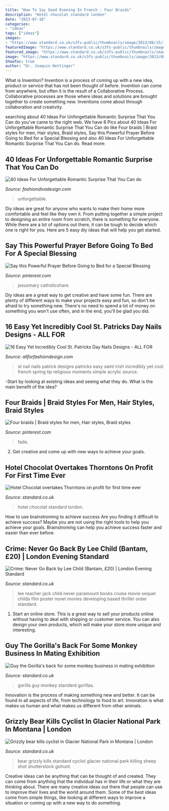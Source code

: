 ```yaml
---
title: "How To Say Good Evening In French : Four Braids"
description: "Hotel chocolat standard london"
date: "2023-07-18"
categories:
- "ideas"
tags: ["ideas"]
images:
- "https://www.standard.co.uk/s3fs-public/thumbnails/image/2013/08/15/15/Never-Go-Back---Lee-Child.jpg"
featuredImage: "https://www.standard.co.uk/s3fs-public/thumbnails/image/2012/01/03/09/Gorilla_415.jpg"
featured_image: "https://www.standard.co.uk/s3fs-public/thumbnails/image/2013/08/15/15/Never-Go-Back---Lee-Child.jpg"
image: "https://www.standard.co.uk/s3fs-public/thumbnails/image/2013/08/15/15/Never-Go-Back---Lee-Child.jpg"
ShowToc: true
author: "Dr. Joaquin Hettinger"
---
```



What is Invention?
Invention is a process of coming up with a new idea, product or service that has not been thought of before. Invention can come from anywhere, but often it is the result of a Collaborative Process. Collaborative processes are those where ideas and solutions are brought together to create something new. Inventions come about through collaboration and creativity.

	

		
searching about 40 Ideas For Unforgettable Romantic Surprise That You Can do you've came to the right web. We have 8 Pics about 40 Ideas For Unforgettable Romantic Surprise That You Can do like Four braids | Braid styles for men, Hair styles, Braid styles, Say this Powerful Prayer Before Going to Bed for a Special Blessing and also 40 Ideas For Unforgettable Romantic Surprise That You Can do. Read more:
		
    
## 40 Ideas For Unforgettable Romantic Surprise That You Can Do

<img loading=lazy src="https://www.fashiondivadesign.com/wp-content/uploads/2013/03/Ideas-For-Unforgettable-Romantic-Surprise-8.jpg" onerror="this.onerror=null;this.src='https://tse1.mm.bing.net/th?id=OIP.X-qOCqIJVBo0hmLf1KZEBwHaEo&amp;pid=15.1';" alt="40 Ideas For Unforgettable Romantic Surprise That You Can do">

_Source: fashiondivadesign.com_

>unforgettable. 

	

Diy ideas are great for anyone who wants to make their home more comfortable and feel like they own it. From putting together a simple project to designing an entire room from scratch, there is something for everyone. While there are a lot of options out there, it can be tough to decide which one is right for you. Here are 5 easy diy ideas that will help you get started.

    
## Say This Powerful Prayer Before Going To Bed For A Special Blessing

<img loading=lazy src="https://i.pinimg.com/736x/f4/5a/a3/f45aa38c60b3dc551936f68fb3a2efe1.jpg" onerror="this.onerror=null;this.src='https://tse3.mm.bing.net/th?id=OIP.XfcwiDS3DvosH7RPj6rT_QHaLH&amp;pid=15.1';" alt="Say this Powerful Prayer Before Going to Bed for a Special Blessing">

_Source: pinterest.com_

>jesusmary catholicshare. 

	

Diy ideas are a great way to get creative and have some fun. There are plenty of different ways to make your projects easy and fun, so don't be afraid to try something new. There's no need to spend a lot of money on something you won't use often, and in the end, you'll be glad you did.

    
## 16 Easy Yet Incredibly Cool St. Patricks Day Nails Designs - ALL FOR

<img loading=lazy src="https://allforfashiondesign.com/wp-content/uploads/2017/02/le-7-600x600.jpg" onerror="this.onerror=null;this.src='https://tse2.mm.bing.net/th?id=OIP.H-DbW1Nme-ScJb_NQRIR6QHaHa&amp;pid=15.1';" alt="16 Easy Yet Incredibly Cool St. Patricks Day Nails Designs - ALL FOR">

_Source: allforfashiondesign.com_

>st nail nails patrick designs patricks easy saint irish incredibly yet cool french spring tip religious moments simple acrylic source. 

	

-Start by looking at existing ideas and seeing what they do. What is the main benefit of the idea? 

    
## Four Braids | Braid Styles For Men, Hair Styles, Braid Styles

<img loading=lazy src="https://i.pinimg.com/736x/f6/c8/b2/f6c8b243de5acb744f8bede057e7957a.jpg" onerror="this.onerror=null;this.src='https://tse3.mm.bing.net/th?id=OIP.n7BWPKfWSEm7TB0NAd6C-QHaNL&amp;pid=15.1';" alt="Four braids | Braid styles for men, Hair styles, Braid styles">

_Source: pinterest.com_

>fade. 

	

2. Get creative and come up with new ways to achieve your goals.

    
## Hotel Chocolat Overtakes Thorntons On Profit For First Time Ever

<img loading=lazy src="https://www.standard.co.uk/s3fs-public/thumbnails/image/2015/03/24/12/Hotel-chocolat.jpg" onerror="this.onerror=null;this.src='https://tse4.mm.bing.net/th?id=OIP.bykoFJHz1BDaSXOIdXMPwQHaE8&amp;pid=15.1';" alt="Hotel Chocolat overtakes Thorntons on profit for first time ever">

_Source: standard.co.uk_

>hotel chocolat standard london. 

	

How to use brainstroming to achieve success
Are you finding it difficult to achieve success? Maybe you are not using the right tools to help you achieve your goals. Brainstroming can help you achieve success faster and easier than ever before.

    
## Crime: Never Go Back By Lee Child (Bantam, £20) | London Evening Standard

<img loading=lazy src="https://www.standard.co.uk/s3fs-public/thumbnails/image/2013/08/15/15/Never-Go-Back---Lee-Child.jpg" onerror="this.onerror=null;this.src='https://tse3.mm.bing.net/th?id=OIP.PINRGfzNB9obEZHjQET3JAHaLH&amp;pid=15.1';" alt="Crime: Never Go Back by Lee Child (Bantam, £20) | London Evening Standard">

_Source: standard.co.uk_

>lee reacher jack child never paramount books cruise movie sequel childs film poster novel movies developing based thriller order standard. 

	

1. Start an online store. This is a great way to sell your products online without having to deal with shipping or customer service. You can also design your own products, which will make your store more unique and interesting.

    
## Guy The Gorilla&#039;s Back For Some Monkey Business In Mating Exhibition

<img loading=lazy src="https://www.standard.co.uk/s3fs-public/thumbnails/image/2012/01/03/09/Gorilla_415.jpg" onerror="this.onerror=null;this.src='https://tse2.mm.bing.net/th?id=OIP.lhdhvGaTx-gK19fviMulbwAAAA&amp;pid=15.1';" alt="Guy the Gorilla&#039;s back for some monkey business in mating exhibition">

_Source: standard.co.uk_

>gorilla guy monkey standard gorillas. 

	

Innovation is the process of making something new and better. It can be found in all aspects of life, from technology to food to art. Innovation is what makes us human and what makes us different from other animals.

    
## Grizzly Bear Kills Cyclist In Glacier National Park In Montana | London

<img loading=lazy src="https://static.standard.co.uk/s3fs-public/thumbnails/image/2016/06/30/08/grizzlybear3006a.jpg" onerror="this.onerror=null;this.src='https://tse1.mm.bing.net/th?id=OIP.pmCSJ1zSUOh4wX7DoscyHgHaE8&amp;pid=15.1';" alt="Grizzly bear kills cyclist in Glacier National Park in Montana | London">

_Source: standard.co.uk_

>bear grizzly kills standard cyclist glacier national park killing sheep shot shutterstock gohunt. 

	

Creative ideas can be anything that can be thought of and created. They can come from anything that the individual has in their life or what they are thinking about. There are many creative ideas out there that people can use to improve their lives and the world around them. Some of the best ideas come from simple things, like looking at different ways to improve a situation or coming up with a new way to do something.

